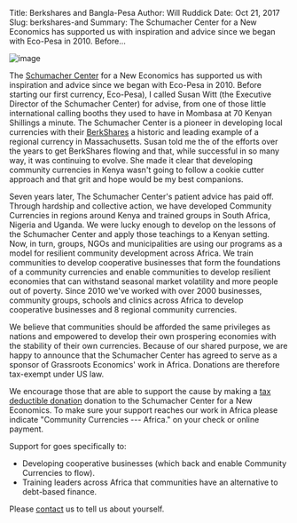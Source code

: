 Title: Berkshares and Bangla-Pesa
Author: Will Ruddick
Date: Oct 21, 2017
Slug: berkshares-and
Summary: The Schumacher Center for a New Economics has supported us with inspiration and advice since we began with Eco-Pesa in 2010. Before...

![image](images/blog/berkshares-and1.webp)

The [Schumacher Center](http://www.centerforneweconomics.org/) for a New
Economics has supported us with inspiration and advice since we began
with Eco-Pesa in 2010. Before starting our first currency, Eco-Pesa), I
called Susan Witt (the Executive Director of the Schumacher Center) for
advise, from one of those little international calling booths they used
to have in Mombasa at 70 Kenyan Shillings a minute. The Schumacher
Center is a pioneer in developing local currencies with their
[BerkShares](http://www.berkshares.org/) a historic and leading example
of a regional currency in Massachusetts. Susan told me the of the
efforts over the years to get BerkShares flowing and that, while
successful in so many way, it was continuing to evolve. She made it
clear that developing community currencies in Kenya wasn't going to
follow a cookie cutter approach and that grit and hope would be my best
companions.

Seven years later, The Schumacher Center's patient advice has paid off.
Through hardship and collective action, we have developed Community
Currencies in regions around Kenya and trained groups in South Africa,
Nigeria and Uganda. We were lucky enough to develop on the lessons of
the Schumacher Center and apply those teachings to a Kenyan setting.
Now, in turn, groups, NGOs and municipalities are using our programs as
a model for resilient community development across Africa. We train
communities to develop cooperative businesses that form the foundations
of a community currencies and enable communities to develop resilient
economies that can withstand seasonal market volatility and more people
out of poverty. Since 2010 we've worked with over 2000 businesses,
community groups, schools and clinics across Africa to develop
cooperative businesses and 8 regional community currencies.

We believe that communities should be afforded the same privileges as
nations and empowered to develop their own prospering economies with the
stability of their own currencies. Because of our shared purpose, we are
happy to announce that the Schumacher Center has agreed to serve as a
sponsor of Grassroots Economics' work in Africa. Donations are therefore
tax-exempt under US law.

We encourage those that are able to support the cause by making a [tax
deductible donation](https://www.grassrootseconomics.org/get-involved)
donation to the Schumacher Center for a New Economics. To make sure your
support reaches our work in Africa please indicate "Community
Currencies --- Africa." on your check or online payment.

Support for goes specifically to:

- Developing cooperative businesses (which back and enable Community
  Currencies to flow).
- Training leaders across Africa that communities have an alternative
  to debt-based finance.

Please [contact](https://www.grassrootseconomics.org/pages/contact-us.html) us to tell
us about yourself.
